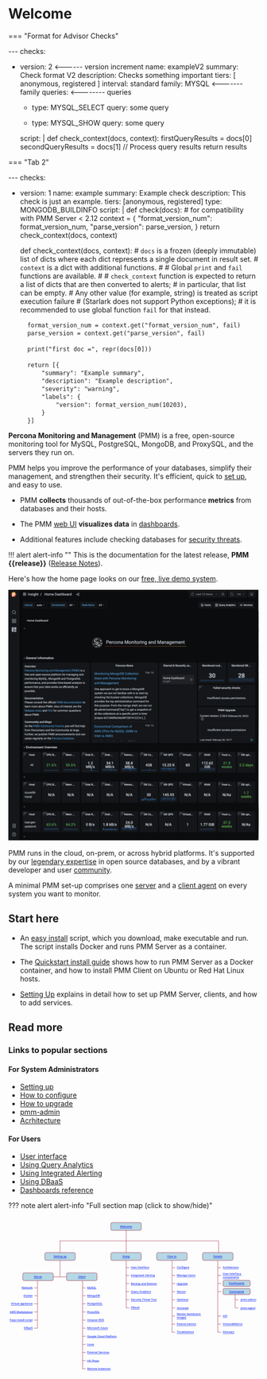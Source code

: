 # Welcome


=== "Format for Advisor Checks"
    <p>---
checks:
  - version: 2             <------ version increment
    name: exampleV2
    summary: Check format V2
    description: Checks something important
    tiers: [ anonymous, registered ]
    interval: standard
    family: MYSQL          <------- family
    queries:               <-------- queries
      - type: MYSQL_SELECT
        query: some query

      - type: MYSQL_SHOW
        query: some query 

    script: |
      def check_context(docs, context):
          firstQueryResults = docs[0]
          secondQueryResults = docs[1]
          // Process query results
          return results

    </p> 

=== "Tab 2"
    <p>
    ---
checks:
  - version: 1
    name: example
    summary: Example check
    description: This check is just an example.
    tiers: [anonymous, registered]
    type: MONGODB_BUILDINFO
    script: |
      def check(docs):
          # for compatibility with PMM Server < 2.12
          context = {
              "format_version_num": format_version_num,
              "parse_version": parse_version,
          }
          return check_context(docs, context)


      def check_context(docs, context):
          # `docs` is a frozen (deeply immutable) list of dicts where each dict represents a single document in result set.
          # `context` is a dict with additional functions.
          #
          # Global `print` and `fail` functions are available.
          #
          # `check_context` function is expected to return a list of dicts that are then converted to alerts;
          # in particular, that list can be empty.
          # Any other value (for example, string) is treated as script execution failure
          # (Starlark does not support Python exceptions);
          # it is recommended to use global function `fail` for that instead.

          format_version_num = context.get("format_version_num", fail)
          parse_version = context.get("parse_version", fail)

          print("first doc =", repr(docs[0]))

          return [{
              "summary": "Example summary",
              "description": "Example description",
              "severity": "warning",
              "labels": {
                  "version": format_version_num(10203),
              }
          }]
    </p>


**Percona Monitoring and Management** (PMM) is a free, open-source monitoring tool for MySQL, PostgreSQL, MongoDB, and ProxySQL, and the servers they run on.

PMM helps you improve the performance of your databases, simplify their management, and strengthen their security. It's efficient, quick to [set up](setting-up/index.md), and easy to use.

- PMM **collects** thousands of out-of-the-box performance **metrics** from databases and their hosts.

- The PMM [web UI](using/interface.md) **visualizes data** in [dashboards](details/dashboards/).

- Additional features include checking databases for [security threats](using/security-threat-tool.md).

!!! alert alert-info ""
This is the documentation for the latest release, **PMM {{release}}** ([Release Notes](release-notes/{{release}}.md)).

Here's how the home page looks on our <a href='https://pmmdemo.percona.com/' target='_blank'>free, live demo system</a>.

<a href='https://pmmdemo.percona.com/' target='_blank'>
    <img src="_images/PMM_Home_Dashboard.png" alt="PMM Demo Home Page" width=800px class="imgcenter"/>
</a>

PMM runs in the cloud, on-prem, or across hybrid platforms. It's supported by our [legendary expertise][percona_services] in open source databases, and by a vibrant developer and user [community].

A minimal PMM set-up comprises one [server](details/architecture.md#pmm-server) and a [client agent](details/architecture.md#pmm-client) on every system you want to monitor.

## Start here

- An [easy install] script, which you download, make executable and run. The script installs Docker and runs PMM Server as a container.

- The [Quickstart install guide] shows how to run PMM Server as a Docker container, and how to install PMM Client on Ubuntu or Red Hat Linux hosts.

- [Setting Up] explains in detail how to set up PMM Server, clients, and how to add services.

## Read more

### Links to popular sections

#### For System Administrators

- [Setting up](https://www.percona.com/doc/percona-monitoring-and-management/2.x/setting-up)
- [How to configure](https://www.percona.com/doc/percona-monitoring-and-management/2.x/how-to/configure.html)
- [How to upgrade](https://www.percona.com/doc/percona-monitoring-and-management/2.x/how-to/upgrade.html)
- [pmm-admin](https://www.percona.com/doc/percona-monitoring-and-management/2.x/details/commands/pmm-admin.html)
- [Acrhitecture](https://www.percona.com/doc/percona-monitoring-and-management/2.x/details/architecture.html)

#### For Users

- [User interface](https://www.percona.com/doc/percona-monitoring-and-management/2.x/using/interface.html)
- [Using Query Analytics](https://www.percona.com/doc/percona-monitoring-and-management/2.x/using/query-analytics.html)
- [Using Integrated Alerting](https://www.percona.com/doc/percona-monitoring-and-management/2.x/using/alerting.html)
- [Using DBaaS](https://www.percona.com/doc/percona-monitoring-and-management/2.x/using/dbaas.html)
- [Dashboards reference](https://www.percona.com/doc/percona-monitoring-and-management/2.x/details/dashboards/index.html)

??? note alert alert-info "Full section map (click to show/hide)"
    <p>
      <!-- Maintained at https://www.figma.com/file/UcK1mgqbZv2SPFa1M5AjsU/pmm-doc-sitemap?node-id=1%3A3 -->
      <svg width="1544" height="980" viewBox="0 0 1544 980" fill="none" xmlns="http://www.w3.org/2000/svg">
        <g clip-path="url(#clip0_1_3)">
        <line x1="727" y1="83" x2="727" y2="222" stroke="#9A1E39" stroke-width="2"/>
        <line x1="1297" y1="149" x2="1297" y2="222" stroke="#9A1E39" stroke-width="2"/>
        <line x1="277" y1="372" x2="359" y2="372" stroke="#9A1E39" stroke-width="2"/>
        <line x1="318" y1="150" x2="1296" y2="150" stroke="#9A1E39" stroke-width="2"/>
        <line x1="319" y1="149" x2="319" y2="373" stroke="#9A1E39" stroke-width="2"/>
        <rect x="1324" y="443" width="168" height="38" rx="9" fill="#B6D7E4" stroke="#9A1E39" stroke-width="2"/>
        <text fill="#001CF5" xml:space="preserve" style="white-space: pre" font-family="Roboto" font-size="18" letter-spacing="0em" text-decoration="underline"><tspan x="1361.62" y="468.152"><a href="https://www.percona.com/doc/percona-monitoring-and-management/2.x/details/commands/">Commands</a></tspan></text>
        <rect x="1324" y="393" width="168" height="38" rx="9" fill="#B6D7E4" stroke="#9A1E39" stroke-width="2"/>
        <text fill="#001CF5" xml:space="preserve" style="white-space: pre" font-family="Roboto" font-size="18" letter-spacing="0em" text-decoration="underline"><tspan x="1359.82" y="418.152"><a href="https://www.percona.com/doc/percona-monitoring-and-management/2.x/details/dashboards/">Dashboards</a></tspan></text>
        <text fill="#001CF5" xml:space="preserve" style="white-space: pre" font-family="Roboto" font-size="18" letter-spacing="0em" text-decoration="underline"><tspan x="1323" y="618.152"><a href="https://www.percona.com/doc/percona-monitoring-and-management/2.x/details/api.html">API</a></tspan></text>
        <text fill="#001CF5" xml:space="preserve" style="white-space: pre" font-family="Roboto" font-size="18" letter-spacing="0em" text-decoration="underline"><tspan x="1432" y="519.152"><a href="https://www.percona.com/doc/percona-monitoring-and-management/2.x/details/commands/pmm-admin.html">pmm-admin</a></tspan></text>
        <text fill="#001CF5" xml:space="preserve" style="white-space: pre" font-family="Roboto" font-size="18" letter-spacing="0em" text-decoration="underline"><tspan x="1432" y="569.152"><a href="https://www.percona.com/doc/percona-monitoring-and-management/2.x/details/commands/pmm-agent.html">pmm-agent</a></tspan></text>
        <text fill="#001CF5" xml:space="preserve" style="white-space: pre" font-family="Roboto" font-size="18" letter-spacing="0em" text-decoration="underline"><tspan x="1323" y="319.152"><a href="https://www.percona.com/doc/percona-monitoring-and-management/2.x/details/architecture.html">Architecture</a></tspan></text>
        <text fill="#001CF5" xml:space="preserve" style="white-space: pre" font-family="Roboto" font-size="18" letter-spacing="0em" text-decoration="underline"><tspan x="1323" y="358.652"><a href="https://www.percona.com/doc/percona-monitoring-and-management/2.x/details/interface.html">User Interface </a></tspan><tspan x="1323" y="379.652"><a href="https://www.percona.com/doc/percona-monitoring-and-management/2.x/details/interface.html">components</a></tspan></text>
        <text fill="#001CF5" xml:space="preserve" style="white-space: pre" font-family="Roboto" font-size="18" letter-spacing="0em" text-decoration="underline"><tspan x="1323" y="668.152"><a href="https://www.percona.com/doc/percona-monitoring-and-management/2.x/details/victoria-metrics.html">VictoriaMetrics</a></tspan></text>
        <text fill="#001CF5" xml:space="preserve" style="white-space: pre" font-family="Roboto" font-size="18" letter-spacing="0em" text-decoration="underline"><tspan x="1323" y="718.152"><a href="https://www.percona.com/doc/percona-monitoring-and-management/2.x/details/glossary.html">Glossary</a></tspan></text>
        <line x1="1418" y1="563" x2="1398" y2="563" stroke="#9A1E39" stroke-width="2"/>
        <line x1="1418" y1="513" x2="1398" y2="513" stroke="#9A1E39" stroke-width="2"/>
        <line x1="1399" y1="481" x2="1399" y2="562" stroke="#9A1E39" stroke-width="2"/>
        <line x1="1312" y1="613" x2="1292" y2="613" stroke="#9A1E39" stroke-width="2"/>
        <line x1="1312" y1="663" x2="1292" y2="663" stroke="#9A1E39" stroke-width="2"/>
        <line x1="1312" y1="713" x2="1292" y2="713" stroke="#9A1E39" stroke-width="2"/>
        <line x1="1312" y1="315" x2="1292" y2="315" stroke="#9A1E39" stroke-width="2"/>
        <line x1="1312" y1="363" x2="1292" y2="363" stroke="#9A1E39" stroke-width="2"/>
        <line x1="1312" y1="413" x2="1292" y2="413" stroke="#9A1E39" stroke-width="2"/>
        <line x1="1312" y1="463" x2="1292" y2="463" stroke="#9A1E39" stroke-width="2"/>
        <line x1="1292" y1="271" x2="1292" y2="714" stroke="#9A1E39" stroke-width="2"/>
        <rect x="1198" y="222" width="188" height="48" rx="9" fill="#B6D7E4" stroke="#9A1E39" stroke-width="2"/>
        <text fill="#001CF5" xml:space="preserve" style="white-space: pre" font-family="Roboto" font-size="18" letter-spacing="0em" text-decoration="underline"><tspan x="1264.46" y="252.152"><a href="https://www.percona.com/doc/percona-monitoring-and-management/2.x/details/">Details</a></tspan></text>
        <text fill="#001CF5" xml:space="preserve" style="white-space: pre" font-family="Roboto" font-size="18" letter-spacing="0em" text-decoration="underline"><tspan x="1039" y="607.652"><a href="https://www.percona.com/doc/percona-monitoring-and-management/2.x/how-to/render-dashboard-images.html">Render dashboard </a></tspan><tspan x="1039" y="628.652"><a href="https://www.percona.com/doc/percona-monitoring-and-management/2.x/how-to/render-dashboard-images.html">images</a></tspan></text>
        <text fill="#001CF5" xml:space="preserve" style="white-space: pre" font-family="Roboto" font-size="18" letter-spacing="0em" text-decoration="underline"><tspan x="1039" y="569.152"><a href="https://www.percona.com/doc/percona-monitoring-and-management/2.x/how-to/annotate.html">Annotate</a></tspan></text>
        <text fill="#001CF5" xml:space="preserve" style="white-space: pre" font-family="Roboto" font-size="18" letter-spacing="0em" text-decoration="underline"><tspan x="1039" y="519.152"><a href="https://www.percona.com/doc/percona-monitoring-and-management/2.x/how-to/optimize.html">Optimize</a></tspan></text>
        <text fill="#001CF5" xml:space="preserve" style="white-space: pre" font-family="Roboto" font-size="18" letter-spacing="0em" text-decoration="underline"><tspan x="1039" y="469.152"><a href="https://www.percona.com/doc/percona-monitoring-and-management/2.x/how-to/secure.html">Secure</a></tspan></text>
        <text fill="#001CF5" xml:space="preserve" style="white-space: pre" font-family="Roboto" font-size="18" letter-spacing="0em" text-decoration="underline"><tspan x="1039" y="419.152"><a href="https://www.percona.com/doc/percona-monitoring-and-management/2.x/how-to/upgrade.html">Upgrade</a></tspan></text>
        <text fill="#001CF5" xml:space="preserve" style="white-space: pre" font-family="Roboto" font-size="18" letter-spacing="0em" text-decoration="underline"><tspan x="1039" y="319.152"><a href="https://www.percona.com/doc/percona-monitoring-and-management/2.x/how-to/configure.html">Configure</a></tspan></text>
        <text fill="#001CF5" xml:space="preserve" style="white-space: pre" font-family="Roboto" font-size="18" letter-spacing="0em" text-decoration="underline"><tspan x="1039" y="369.152"><a href="https://www.percona.com/doc/percona-monitoring-and-management/2.x/how-to/manage-users.html">Manage Users</a></tspan></text>
        <text fill="#001CF5" xml:space="preserve" style="white-space: pre" font-family="Roboto" font-size="18" letter-spacing="0em" text-decoration="underline"><tspan x="1039" y="668.152"><a href="https://www.percona.com/doc/percona-monitoring-and-management/2.x/how-to/extend-metrics.html">Extend metrics</a></tspan></text>
        <text fill="#001CF5" xml:space="preserve" style="white-space: pre" font-family="Roboto" font-size="18" letter-spacing="0em" text-decoration="underline"><tspan x="1039" y="718.152"><a href="https://www.percona.com/doc/percona-monitoring-and-management/2.x/how-to/troubleshoot.html">Troubleshoot</a></tspan></text>
        <line x1="1029" y1="613" x2="1009" y2="613" stroke="#9A1E39" stroke-width="2"/>
        <line x1="1029" y1="663" x2="1009" y2="663" stroke="#9A1E39" stroke-width="2"/>
        <line x1="1029" y1="713" x2="1009" y2="713" stroke="#9A1E39" stroke-width="2"/>
        <line x1="1010" y1="271" x2="1010" y2="714" stroke="#9A1E39" stroke-width="2"/>
        <line x1="1029" y1="315" x2="1009" y2="315" stroke="#9A1E39" stroke-width="2"/>
        <line x1="1029" y1="363" x2="1009" y2="363" stroke="#9A1E39" stroke-width="2"/>
        <line x1="1029" y1="413" x2="1009" y2="413" stroke="#9A1E39" stroke-width="2"/>
        <line x1="1029" y1="463" x2="1009" y2="463" stroke="#9A1E39" stroke-width="2"/>
        <line x1="1029" y1="513" x2="1009" y2="513" stroke="#9A1E39" stroke-width="2"/>
        <line x1="1029" y1="563" x2="1009" y2="563" stroke="#9A1E39" stroke-width="2"/>
        <rect x="915" y="222" width="188" height="48" rx="9" fill="#B6D7E4" stroke="#9A1E39" stroke-width="2"/>
        <text fill="#001CF5" xml:space="preserve" style="white-space: pre" font-family="Roboto" font-size="18" letter-spacing="0em" text-decoration="underline"><tspan x="980.453" y="252.152"><a href="https://www.percona.com/doc/percona-monitoring-and-management/2.x/how-to/">How to</a></tspan></text>
        <text fill="#001CF5" xml:space="preserve" style="white-space: pre" font-family="Roboto" font-size="18" letter-spacing="0em" text-decoration="underline"><tspan x="756" y="568.152"><a href="https://www.percona.com/doc/percona-monitoring-and-management/2.x/using/dbaas.html">DBaaS</a></tspan></text>
        <text fill="#001CF5" xml:space="preserve" style="white-space: pre" font-family="Roboto" font-size="18" letter-spacing="0em" text-decoration="underline"><tspan x="756" y="519.152"><a href="https://www.percona.com/doc/percona-monitoring-and-management/2.x/using/security-threat-tool.html">Security Threat Tool</a></tspan></text>
        <text fill="#001CF5" xml:space="preserve" style="white-space: pre" font-family="Roboto" font-size="18" letter-spacing="0em" text-decoration="underline"><tspan x="756" y="469.152"><a href="https://www.percona.com/doc/percona-monitoring-and-management/2.x/using/query-analytics.html">Query Analytics</a></tspan></text>
        <text fill="#001CF5" xml:space="preserve" style="white-space: pre" font-family="Roboto" font-size="18" letter-spacing="0em" text-decoration="underline"><tspan x="756" y="419.152"><a href="https://www.percona.com/doc/percona-monitoring-and-management/2.x/using/backup.html">Backup and Restore</a></tspan></text>
        <text fill="#001CF5" xml:space="preserve" style="white-space: pre" font-family="Roboto" font-size="18" letter-spacing="0em" text-decoration="underline"><tspan x="756" y="369.152"><a href="https://www.percona.com/doc/percona-monitoring-and-management/2.x/using/alerting.html">Integrated Alerting</a></tspan></text>
        <text fill="#001CF5" xml:space="preserve" style="white-space: pre" font-family="Roboto" font-size="18" letter-spacing="0em" text-decoration="underline"><tspan x="756" y="319.152"><a href="https://www.percona.com/doc/percona-monitoring-and-management/2.x/using/interface.html">User Interface</a></tspan></text>
        <line x1="727" y1="271" x2="727" y2="562" stroke="#9A1E39" stroke-width="2"/>
        <line x1="746" y1="315" x2="726" y2="315" stroke="#9A1E39" stroke-width="2"/>
        <line x1="746" y1="363" x2="726" y2="363" stroke="#9A1E39" stroke-width="2"/>
        <line x1="746" y1="413" x2="726" y2="413" stroke="#9A1E39" stroke-width="2"/>
        <line x1="746" y1="463" x2="726" y2="463" stroke="#9A1E39" stroke-width="2"/>
        <line x1="746" y1="513" x2="726" y2="513" stroke="#9A1E39" stroke-width="2"/>
        <line x1="746" y1="563" x2="726" y2="563" stroke="#9A1E39" stroke-width="2"/>
        <rect x="632" y="222" width="188" height="48" rx="9" fill="#B6D7E4" stroke="#9A1E39" stroke-width="2"/>
        <text fill="#001CF5" xml:space="preserve" style="white-space: pre" font-family="Roboto" font-size="18" letter-spacing="0em" text-decoration="underline"><tspan x="703.298" y="252.152"><a href="https://www.percona.com/doc/percona-monitoring-and-management/2.x/using/">Using</a></tspan></text>
        <text fill="#001CF5" xml:space="preserve" style="white-space: pre" font-family="Roboto" font-size="18" letter-spacing="0em" text-decoration="underline"><tspan x="486" y="443.152"><a href="https://www.percona.com/doc/percona-monitoring-and-management/2.x/setting-up/client/mysql.html">MySQL</a></tspan></text>
        <text fill="#001CF5" xml:space="preserve" style="white-space: pre" font-family="Roboto" font-size="18" letter-spacing="0em" text-decoration="underline"><tspan x="486" y="493.152"><a href="https://www.percona.com/doc/percona-monitoring-and-management/2.x/setting-up/client/mongodb.html">MongoDB</a></tspan></text>
        <text fill="#001CF5" xml:space="preserve" style="white-space: pre" font-family="Roboto" font-size="18" letter-spacing="0em" text-decoration="underline"><tspan x="486" y="543.152"><a href="https://www.percona.com/doc/percona-monitoring-and-management/2.x/setting-up/client/postgresql.html">PostgreSQL</a></tspan></text>
        <text fill="#001CF5" xml:space="preserve" style="white-space: pre" font-family="Roboto" font-size="18" letter-spacing="0em" text-decoration="underline"><tspan x="486" y="593.152"><a href="https://www.percona.com/doc/percona-monitoring-and-management/2.x/setting-up/client/proxysql.html">ProxySQL</a></tspan></text>
        <text fill="#001CF5" xml:space="preserve" style="white-space: pre" font-family="Roboto" font-size="18" letter-spacing="0em" text-decoration="underline"><tspan x="486" y="643.152"><a href="https://www.percona.com/doc/percona-monitoring-and-management/2.x/setting-up/client/aws.html">Amazon RDS</a></tspan></text>
        <text fill="#001CF5" xml:space="preserve" style="white-space: pre" font-family="Roboto" font-size="18" letter-spacing="0em" text-decoration="underline"><tspan x="486" y="693.152"><a href="https://www.percona.com/doc/percona-monitoring-and-management/2.x/setting-up/client/azure.html">Microsoft Azure</a></tspan></text>
        <text fill="#001CF5" xml:space="preserve" style="white-space: pre" font-family="Roboto" font-size="18" letter-spacing="0em" text-decoration="underline"><tspan x="486" y="793.152"><a href="https://www.percona.com/doc/percona-monitoring-and-management/2.x/setting-up/client/linux.html">Linux</a></tspan></text>
        <text fill="#001CF5" xml:space="preserve" style="white-space: pre" font-family="Roboto" font-size="18" letter-spacing="0em" text-decoration="underline"><tspan x="486" y="843.152"><a href="https://www.percona.com/doc/percona-monitoring-and-management/2.x/setting-up/client/external.html">External Services</a></tspan></text>
        <text fill="#001CF5" xml:space="preserve" style="white-space: pre" font-family="Roboto" font-size="18" letter-spacing="0em" text-decoration="underline"><tspan x="486" y="893.152"><a href="https://www.percona.com/doc/percona-monitoring-and-management/2.x/setting-up/client/haproxy.html">HA Proxy</a></tspan></text>
        <text fill="#001CF5" xml:space="preserve" style="white-space: pre" font-family="Roboto" font-size="18" letter-spacing="0em" text-decoration="underline"><tspan x="486" y="943.152"><a href="https://www.percona.com/doc/percona-monitoring-and-management/2.x/setting-up/client/remote.html">Remote Instances</a></tspan></text>
        <text fill="#001CF5" xml:space="preserve" style="white-space: pre" font-family="Roboto" font-size="18" letter-spacing="0em" text-decoration="underline"><tspan x="486" y="743.152"><a href="https://www.percona.com/doc/percona-monitoring-and-management/2.x/setting-up/client/google.html">Google Cloud Platform</a></tspan></text>
        <line x1="477" y1="738" x2="457" y2="738" stroke="#9A1E39" stroke-width="2"/>
        <line x1="477" y1="788" x2="457" y2="788" stroke="#9A1E39" stroke-width="2"/>
        <line x1="477" y1="838" x2="457" y2="838" stroke="#9A1E39" stroke-width="2"/>
        <line x1="477" y1="888" x2="457" y2="888" stroke="#9A1E39" stroke-width="2"/>
        <line x1="477" y1="938" x2="457" y2="938" stroke="#9A1E39" stroke-width="2"/>
        <line x1="458" y1="396" x2="458" y2="939" stroke="#9A1E39" stroke-width="2"/>
        <line x1="477" y1="440" x2="457" y2="440" stroke="#9A1E39" stroke-width="2"/>
        <line x1="477" y1="488" x2="457" y2="488" stroke="#9A1E39" stroke-width="2"/>
        <line x1="477" y1="538" x2="457" y2="538" stroke="#9A1E39" stroke-width="2"/>
        <line x1="477" y1="588" x2="457" y2="588" stroke="#9A1E39" stroke-width="2"/>
        <line x1="477" y1="638" x2="457" y2="638" stroke="#9A1E39" stroke-width="2"/>
        <line x1="477" y1="688" x2="457" y2="688" stroke="#9A1E39" stroke-width="2"/>
        <rect x="359" y="347" width="188" height="48" rx="9" fill="#B6D7E4" stroke="#9A1E39" stroke-width="2"/>
        <text fill="#001CF5" xml:space="preserve" style="white-space: pre" font-family="Roboto" font-size="18" letter-spacing="0em" text-decoration="underline"><tspan x="430.069" y="377.152"><a href="https://www.percona.com/doc/percona-monitoring-and-management/2.x/setting-up/client/">Client</a></tspan></text>
        <rect x="89" y="347" width="188" height="48" rx="9" fill="#B6D7E4" stroke="#9A1E39" stroke-width="2"/>
        <text fill="#001CF5" xml:space="preserve" style="white-space: pre" font-family="Roboto" font-size="18" letter-spacing="0em" text-decoration="underline"><tspan x="157.635" y="377.152"><a href="https://www.percona.com/doc/percona-monitoring-and-management/2.x/setting-up/server/">Server</a></tspan></text>
        <text fill="#001CF5" xml:space="preserve" style="white-space: pre" font-family="Roboto" font-size="18" letter-spacing="0em" text-decoration="underline"><tspan x="82.6934" y="443.152"><a href="https://www.percona.com/doc/percona-monitoring-and-management/2.x/setting-up/server/network.html">Network</a></tspan></text>
        <text fill="#001CF5" xml:space="preserve" style="white-space: pre" font-family="Roboto" font-size="18" letter-spacing="0em" text-decoration="underline"><tspan x="93.9082" y="493.152"><a href="https://www.percona.com/doc/percona-monitoring-and-management/2.x/setting-up/server/docker.html">Docker</a></tspan></text>
        <text fill="#001CF5" xml:space="preserve" style="white-space: pre" font-family="Roboto" font-size="18" letter-spacing="0em" text-decoration="underline"><tspan x="15.7031" y="543.152"><a href="https://www.percona.com/doc/percona-monitoring-and-management/2.x/setting-up/server/virtual-appliance.html">Virtual appliance</a></tspan></text>
        <text fill="#001CF5" xml:space="preserve" style="white-space: pre" font-family="Roboto" font-size="18" letter-spacing="0em" text-decoration="underline"><tspan x="8.51367" y="593.152"><a href="https://www.percona.com/doc/percona-monitoring-and-management/2.x/setting-up/server/aws.html">AWS Marketplace</a></tspan></text>
        <text fill="#001CF5" xml:space="preserve" style="white-space: pre" font-family="Roboto" font-size="18" letter-spacing="0em" text-decoration="underline"><tspan x="9.46289" y="643.152"><a href="https://www.percona.com/doc/percona-monitoring-and-management/2.x/setting-up/server/easy-install.html">Easy-install script</a></tspan></text>
        <text fill="#001CF5" xml:space="preserve" style="white-space: pre" font-family="Roboto" font-size="18" letter-spacing="0em" text-decoration="underline"><tspan x="96.7031" y="693.152"><a href="https://www.percona.com/doc/percona-monitoring-and-management/2.x/setting-up/server/dbaas.html">DBaaS</a></tspan></text>
        <line x1="180" y1="396" x2="180" y2="689" stroke="#9A1E39" stroke-width="2"/>
        <line x1="179" y1="440" x2="159" y2="440" stroke="#9A1E39" stroke-width="2"/>
        <line x1="179" y1="488" x2="159" y2="488" stroke="#9A1E39" stroke-width="2"/>
        <line x1="179" y1="538" x2="159" y2="538" stroke="#9A1E39" stroke-width="2"/>
        <line x1="179" y1="588" x2="159" y2="588" stroke="#9A1E39" stroke-width="2"/>
        <line x1="179" y1="638" x2="159" y2="638" stroke="#9A1E39" stroke-width="2"/>
        <line x1="179" y1="688" x2="159" y2="688" stroke="#9A1E39" stroke-width="2"/>
        <rect x="225" y="222" width="188" height="48" rx="9" fill="#B6D7E4" stroke="#9A1E39" stroke-width="2"/>
        <text fill="#001CF5" xml:space="preserve" style="white-space: pre" font-family="Roboto" font-size="18" letter-spacing="0em" text-decoration="underline"><tspan x="278.526" y="252.152"><a href="https://www.percona.com/doc/percona-monitoring-and-management/2.x/setting-up/">Setting up</a></tspan></text>
        <rect x="632" y="37" width="188" height="48" rx="9" fill="#B6D7E4" stroke="#9A1E39" stroke-width="2"/>
        <text fill="#001CF5" xml:space="preserve" style="white-space: pre" font-family="Roboto" font-size="18" letter-spacing="0em" text-decoration="underline"><tspan x="688.682" y="67.1523"><a href="https://www.percona.com/doc/percona-monitoring-and-management/2.x/index.html">Welcome</a></tspan></text>
        </g>
        <defs>
        <clipPath id="clip0_1_3">
        <rect width="1544" height="980" fill="white"/>
        </clipPath>
        </defs>
      </svg>
    </p>

[percona_services]: https://www.percona.com/services
[community]: https://www.percona.com/forums/questions-discussions/percona-monitoring-and-management
[Technical Preview]: details/glossary.md#technical-preview
[easy install]: setting-up/server/easy-install.md
[Setting Up]: setting-up/index.md
[Quickstart install guide]: https://www.percona.com/software/pmm/quickstart
